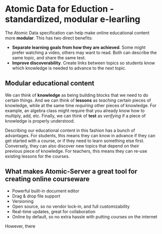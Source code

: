 # Atomic Data for Eduction - standardized, modular e-learling

The Atomic Data specification can help make online educational content more **modular**. This has two direct benefits:

- **Separate learning goals from how they are achieved**. Some might prefer watching a video, others may want to read. Both can describe the same topic, and share the same test.
- **Improve discoverability**. Create links between topics so students know which knowledge is needed to advance to the next topic.

## Modular educational content

We can think of **knowledge** as being building blocks that we need to do certain things.
And we can think of **lessons** as _teaching_ certain pieces of knowledge, while at the same time _requiring_ other pieces of knowledge.
For example, an algebra class might require that you already know how to multiply, add, etc.
Finally, we can think of **test** as _verifying_ if a piece of knowledge is properly understood.

Describing our educational content in this fashion has a bunch of advantages.
For students, this means they can know in advance if they can get started with a course, or if they need to learn something else first.
Conversely, they can also discover new topics that depend on their previous piece of knowledge.
For teachers, this means they can re-use existing lessons for the courses.

## What makes Atomic-Server a great tool for creating online courseware

- Powerful built-in document editor
- Drag & drop file support
- Versioning
- Open source, so no vendor lock-in, and full customizability
- Real-time updates, great for collaboration
- Online by default, so no extra hassle with putting courses on the internet

However, there
